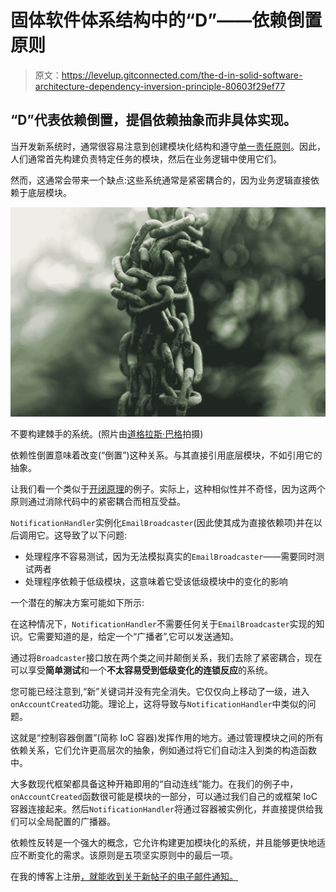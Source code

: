 # 固体软件体系结构中的“D”——依赖倒置原则

> 原文：<https://levelup.gitconnected.com/the-d-in-solid-software-architecture-dependency-inversion-principle-80603f29ef77>

## “D”代表依赖倒置，提倡依赖抽象而非具体实现。

当开发新系统时，通常很容易注意到创建模块化结构和遵守[单一责任原则](/the-s-in-solid-5a6e0d778cbc)。因此，人们通常首先构建负责特定任务的模块，然后在业务逻辑中使用它们。

然而，这通常会带来一个缺点:这些系统通常是紧密耦合的，因为业务逻辑直接依赖于底层模块。

![](img/7fd46b8c17953281663535696a959a04.png)

不要构建棘手的系统。(照片由[道格拉斯·巴格](https://unsplash.com/@nzdoug16?utm_source=medium&utm_medium=referral)拍摄)

依赖性倒置意味着改变(“倒置”)这种关系。与其直接引用底层模块，不如引用它的抽象。

让我们看一个类似于[开闭原理](/the-o-in-solid-software-architecture-open-closed-principle-ccdb25bbecd2)的例子。实际上，这种相似性并不奇怪，因为这两个原则通过消除代码中的紧密耦合而相互受益。

`NotificationHandler`实例化`EmailBroadcaster`(因此使其成为直接依赖项)并在以后调用它。这导致了以下问题:

*   处理程序不容易测试，因为无法模拟真实的`EmailBroadcaster`——需要同时测试两者
*   处理程序依赖于低级模块，这意味着它受该低级模块中的变化的影响

一个潜在的解决方案可能如下所示:

在这种情况下，`NotificationHandler`不需要任何关于`EmailBroadcaster`实现的知识。它需要知道的是，给定一个“广播者”,它可以发送通知。

通过将`Broadcaster`接口放在两个类之间并颠倒关系，我们去除了紧密耦合，现在可以享受**简单测试**和一个**不太容易受到低级变化的连锁反应**的系统。

您可能已经注意到,“新”关键词并没有完全消失。它仅仅向上移动了一级，进入`onAccountCreated`功能。理论上，这将导致与`NotificationHandler`中类似的问题。

这就是“控制容器倒置”(简称 IoC 容器)发挥作用的地方。通过管理模块之间的所有依赖关系，它们允许更高层次的抽象，例如通过将它们自动注入到类的构造函数中。

大多数现代框架都具备这种开箱即用的“自动连线”能力。在我们的例子中，`onAccountCreated`函数很可能是模块的一部分，可以通过我们自己的或框架 IoC 容器连接起来。然后`NotificationHandler`将通过容器被实例化，并直接提供给我们可以全局配置的广播器。

依赖性反转是一个强大的概念，它允许构建更加模块化的系统，并且能够更快地适应不断变化的需求。该原则是五项坚实原则中的最后一项。

在我的博客上注册[，就能收到关于新帖子的电子邮件通知。](http://blog.richartkeil.com)